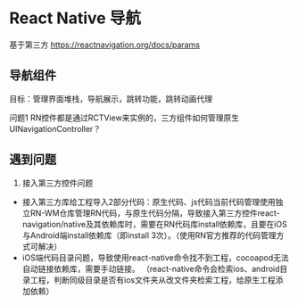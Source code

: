 # React Native 导航 
基于第三方 https://reactnavigation.org/docs/params

## 导航组件
目标：管理界面堆栈，导航展示，跳转功能，跳转动画代理

问题1
RN控件都是通过RCTView来实例的，三方组件如何管理原生UINavigationController？

## 遇到问题
1. 接入第三方控件问题
* 接入第三方库给工程导入2部分代码：原生代码、js代码当前代码管理使用独立RN-WM仓库管理RN代码，与原生代码分隔，导致接入第三方控件react-navigation/native及其依赖库时，需要在RN代码库install依赖库，且要在iOS与Android端install依赖库（即install 3次）。（使用RN官方推荐的代码管理方式可解决）
* iOS端代码目录问题，导致使用react-native命令找不到工程，cocoapod无法自动链接依赖库，需要手动链接。 （react-native命令会检索ios、android目录工程，判断同级目录是否有ios文件夹从改文件夹检索工程，给原生工程添加依赖）
